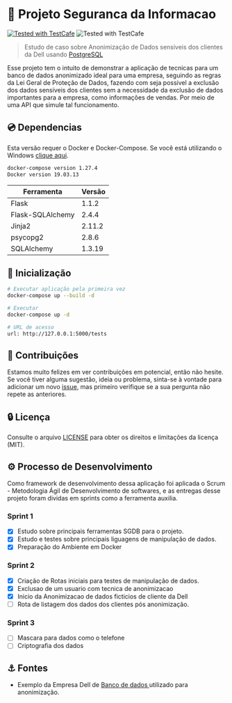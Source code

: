 


# :abcd: Projeto Seguranca da Informacao 
[![Tested with TestCafe](https://img.shields.io/badge/python-v3.7-blue)](https://github.com/DevExpress/testcafe) ![Tested with TestCafe](https://img.shields.io/badge/docker%20build-automated-066da5)

> Estudo de caso sobre Anonimização de Dados sensiveis dos clientes da Dell usando [PostgreSQL](https://www.postgresql.org/) 

Esse projeto tem o intuito de demonstrar a aplicação de tecnicas para um banco de dados anonimizado ideal para uma empresa, seguindo as regras da Lei Geral de Proteção de Dados, fazendo com seja possivel a exclusão dos dados sensíveis dos clientes sem a necessidade da exclusão de dados importantes para a empresa, como informações de vendas. Por meio de uma API que simule tal funcionamento.  


## :cd: Dependencias

Esta versão requer o Docker e Docker-Compose. Se você está utilizando o Windows [clique aqui](https://docs.docker.com/docker-for-windows/install/).

``` bash
docker-compose version 1.27.4
Docker version 19.03.13
```

| Ferramenta | Versão                               |
|-------|--------------------------------------|
| Flask     | 1.1.2                      |
| Flask-SQLAlchemy    | 2.4.4 |
| Jinja2    | 2.11.2             |
| psycopg2     | 2.8.6                  |
| SQLAlchemy    | 1.3.19        |

##  :rocket: Inicialização 

``` bash
# Executar aplicação pela primeira vez 
docker-compose up --build -d

# Executar
docker-compose up -d

# URL de acesso 
url: http://127.0.0.1:5000/tests
```

## :beers: Contribuições

Estamos muito felizes em ver contribuições em potencial, então não hesite. Se você tiver alguma sugestão, ideia ou problema, sinta-se à vontade para adicionar um novo [issue](https://github.com/WilliamBarretoH/DataBase-Anonymization/issues), mas primeiro verifique se a sua pergunta não repete as anteriores.


## :lock: Licença

Consulte o arquivo [LICENSE](LICENSE) para obter os direitos e limitações da licença (MIT).


## :gear: Processo de Desenvolvimento
Como framework de desenvolvimento dessa aplicação foi aplicada o Scrum - Metodologia Ágil de Desenvolvimento de softwares, e as entregas desse projeto foram
dividas em sprints como a ferramenta auxilia.

### Sprint 1

- [x] Estudo sobre principais ferramentas SGDB para o projeto.
- [x] Estudo e testes sobre principais liguagens de manipulação de dados.
- [x] Preparação do Ambiente em Docker

### Sprint 2
- [x] Criação de Rotas iniciais para testes de manipulação de dados.
- [x] Exclusao de um usuario com tecnica de anonimizacao 
- [x] Inicio da Anonimizacao de dados ficticios de cliente da Dell
- [ ] Rota de listagem dos dados dos clientes pós anonimização.

### Sprint 3
- [ ] Mascara para dados como o telefone
- [ ] Criptografia dos dados

## :anchor: Fontes
- Exemplo da Empresa Dell de [Banco de dados ](https://linux.dell.com/dvdstore/) utilizado para anonimização.

